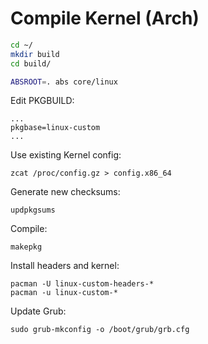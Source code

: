 Compile Kernel (Arch)
=====================

```bash
cd ~/
mkdir build
cd build/

ABSROOT=. abs core/linux
```

Edit PKGBUILD:

```
...
pkgbase=linux-custom
...
```

Use existing Kernel config:

```
zcat /proc/config.gz > config.x86_64
```

Generate new checksums:

`updpkgsums`

Compile:

`makepkg`

Install headers and kernel:

```
pacman -U linux-custom-headers-*
pacman -u linux-custom-*
```

Update Grub:

`sudo grub-mkconfig -o /boot/grub/grb.cfg`


